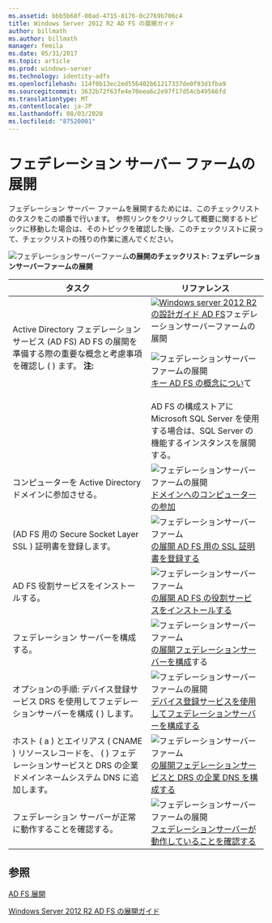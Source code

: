 ```yaml
---
ms.assetid: bbb5b68f-00ad-4715-8176-0c2769b706c4
title: Windows Server 2012 R2 AD FS の展開ガイド
author: billmath
ms.author: billmath
manager: femila
ms.date: 05/31/2017
ms.topic: article
ms.prod: windows-server
ms.technology: identity-adfs
ms.openlocfilehash: 114f0b13ec2ed556402b61217337de0f93d1fba9
ms.sourcegitcommit: 3632b72f63fe4e70eea6c2e97f17d54cb49566fd
ms.translationtype: MT
ms.contentlocale: ja-JP
ms.lasthandoff: 08/03/2020
ms.locfileid: "87520001"
---
```

# <a name="deploying-a-federation-server-farm"></a>フェデレーション サーバー ファームの展開

フェデレーション サーバー ファームを展開するためには、このチェックリストのタスクをこの順番で行います。 参照リンクをクリックして概要に関するトピックに移動した場合は、そのトピックを確認した後、このチェックリストに戻って、チェックリストの残りの作業に進んでください。

![フェデレーションサーバーファーム](media/2b05dce3-938f-4168-9b8f-1f4398cbdb9b.gif)**の展開のチェックリスト: フェデレーションサーバーファームの展開**

|タスク|リファレンス|
|--------|-------------|
|Active Directory フェデレーションサービス (AD FS) AD FS の展開を準備する際の重要な概念と考慮事項を確認し \( \) ます。 **注:**|![](media/faa393df-4856-4431-9eda-4f4e5be72a90.gif)[Windows server 2012 R2 の設計ガイド AD FS](../../ad-fs/design/AD-FS-Design-Guide-in-Windows-Server-2012-R2.md)フェデレーションサーバーファームの展開<p>![フェデレーションサーバーファームの展開](media/faa393df-4856-4431-9eda-4f4e5be72a90.gif)[キー AD FS の概念につい](../../ad-fs/technical-reference/Understanding-Key-AD-FS-Concepts.md)て|
||AD FS の構成ストアに Microsoft SQL Server を使用する場合は、SQL Server の機能するインスタンスを展開する。|[SQL Server](/sql/sql-server/?view=sql-server-ver15) **警告:** Windows Server 2012 R2 で AD FS ファームを作成し SQL Server を使用して構成データを格納する場合は、SQL Server 2012 を含む SQL Server 2008 以降のバージョンを使用できます。|
|コンピューターを Active Directory ドメインに参加させる。|![フェデレーションサーバーファームの展開](media/faa393df-4856-4431-9eda-4f4e5be72a90.gif)[ドメインへのコンピューターの参加](Join-a-Computer-to-a-Domain.md)|
|\(AD FS 用の Secure Socket Layer SSL \) 証明書を登録します。|![フェデレーションサーバーファーム](media/bc6cea1a-1c6c-4124-8c8f-1df5adfe8c88.gif)[の展開 AD FS 用の SSL 証明書を登録する](Enroll-an-SSL-Certificate-for-AD-FS.md)|
|AD FS 役割サービスをインストールする。|![フェデレーションサーバーファーム](media/bc6cea1a-1c6c-4124-8c8f-1df5adfe8c88.gif)[の展開 AD FS の役割サービスをインストールする](Install-the-AD-FS-Role-Service.md)|
|フェデレーション サーバーを構成する。|![フェデレーションサーバーファーム](media/bc6cea1a-1c6c-4124-8c8f-1df5adfe8c88.gif)[の展開フェデレーションサーバーを構成](Configure-a-Federation-Server.md)する|
|オプションの手順: デバイス登録サービス DRS を使用してフェデレーションサーバーを構成 \( \) します。|![フェデレーションサーバーファームの展開](media/faa393df-4856-4431-9eda-4f4e5be72a90.gif)[デバイス登録サービスを使用してフェデレーションサーバーを構成する](Configure-a-federation-server-with-Device-Registration-Service.md)|
|ホスト \( a \) とエイリアス \( CNAME \) リソースレコードを、 \( \) フェデレーションサービスと DRS の企業ドメインネームシステム DNS に追加します。|![フェデレーションサーバーファーム](media/faa393df-4856-4431-9eda-4f4e5be72a90.gif)[の展開フェデレーションサービスと DRS の企業 DNS を構成する](Configure-Corporate-DNS-for-the-Federation-Service-and-DRS.md)|
|フェデレーション サーバーが正常に動作することを確認する。|![フェデレーションサーバーファームの展開](media/faa393df-4856-4431-9eda-4f4e5be72a90.gif)[フェデレーションサーバーが動作していることを確認する](Verify-That-a-Federation-Server-Is-Operational.md)|


## <a name="see-also"></a>参照
[AD FS 展開](../../ad-fs/AD-FS-Deployment.md)

[Windows Server 2012 R2 AD FS の展開ガイド](../../ad-fs/deployment/Windows-Server-2012-R2-AD-FS-Deployment-Guide.md)

